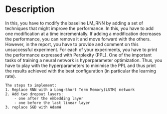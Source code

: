 # Description

In this, you have to modify the baseline LM_RNN by adding a set of techniques that might improve the performance. In this, you have to add one modification at a time incrementally. If adding a modification decreases the performance, you can remove it and move forward with the others. However, in the report, you have to provide and comment on this unsuccessful experiment. For each of your experiments, you have to print the performance expressed with Perplexity (PPL).
One of the important tasks of training a neural network is hyperparameter optimization. Thus, you have to play with the hyperparameters to minimise the PPL and thus print the results achieved with the best configuration (in particular the learning rate).

    The steps to implement:
    1. Replace RNN with a Long-Short Term Memory(LSTM) network
    2. Add two dropout layers:
        - one after the embedding layer
        - one before the last linear layer
    3. replace SGD with AdamW